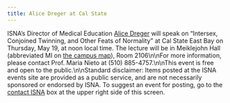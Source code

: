 ```yaml
---
title: Alice Dreger at Cal State
---
```


<span class="caps">ISNA</span>&#8217;s Director of Medical Education [Alice Dreger][1] will speak on &#8220;Intersex, Conjoined Twinning, and Other Feats of Normality&#8221; at Cal State East Bay on Thursday, May 19, at noon local time. The lecture will be in Meiklejohn Hall (abbreviated MI on [the campus map][2]), Room 2106\n\nFor more information, please contact Prof. Maria Nieto at (510) 885-4757.\n\nThis event is free and open to the public.\n\nStandard disclaimer: Items posted at the <span class="caps">ISNA</span> events site are provided as a public service, and are not necessarily sponsored or endorsed by <span class="caps">ISNA</span>. To suggest an event for posting, go to the [contact <span class="caps">ISNA</span>][3] box at the upper right side of this screen.

 [1]: /about/dreger
 [2]: http://www.csuhayward.edu/about_csuh/campuses_and_locations/hayward_map/index.html?a=2&h=13
 [3]: /about/contact